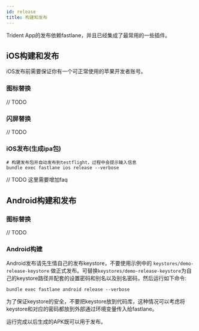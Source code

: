 ```yaml
---
id: release
title: 构建和发布
---
```


Trident App的发布依赖fastlane，并且已经集成了最常用的一些插件。
## iOS构建和发布
iOS发布前需要保证你有一个可正常使用的苹果开发者账号。

### 图标替换
// TODO

### 闪屏替换
// TODO

### iOS发布(生成ipa包)
``` shell
# 构建发布包并自动发布到testflight，过程中会提示输入信息
bundle exec fastlane ios release --verbose
```

// TODO 这里需要增加faq

## Android构建和发布
### 图标替换
// TODO

### Android构建
Android发布请先生情自己的发布keystore，不要使用示例中的 `keystores/demo-release-keystore` 做正式发布。可替换`keystores/demo-release-keystore`为自己的keystore路径并配套的设置密码和别名以及别名密码，然后运行如下命令: 
``` shell
bundle exec fastlane android release --verbose
```
为了保证keystore的安全，不要把keystore放到代码库，这种情况可以考虑将keystore和对应的密码都放到外部通过环境变量传入给fastlane。

运行完成以后生成的APK既可以用于发布。
